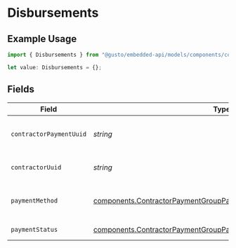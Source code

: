 # Disbursements

## Example Usage

```typescript
import { Disbursements } from "@gusto/embedded-api/models/components/contractorpaymentgrouppartnerdisbursements.js";

let value: Disbursements = {};
```

## Fields

| Field                                                                                                                                                    | Type                                                                                                                                                     | Required                                                                                                                                                 | Description                                                                                                                                              |
| -------------------------------------------------------------------------------------------------------------------------------------------------------- | -------------------------------------------------------------------------------------------------------------------------------------------------------- | -------------------------------------------------------------------------------------------------------------------------------------------------------- | -------------------------------------------------------------------------------------------------------------------------------------------------------- |
| `contractorPaymentUuid`                                                                                                                                  | *string*                                                                                                                                                 | :heavy_minus_sign:                                                                                                                                       | The UUID of the contractor payment                                                                                                                       |
| `contractorUuid`                                                                                                                                         | *string*                                                                                                                                                 | :heavy_minus_sign:                                                                                                                                       | The UUID of the contractor                                                                                                                               |
| `paymentMethod`                                                                                                                                          | [components.ContractorPaymentGroupPartnerDisbursementsPaymentMethod](../../models/components/contractorpaymentgrouppartnerdisbursementspaymentmethod.md) | :heavy_minus_sign:                                                                                                                                       | The payment method for the disbursement                                                                                                                  |
| `paymentStatus`                                                                                                                                          | [components.ContractorPaymentGroupPartnerDisbursementsPaymentStatus](../../models/components/contractorpaymentgrouppartnerdisbursementspaymentstatus.md) | :heavy_minus_sign:                                                                                                                                       | The status of the payment                                                                                                                                |